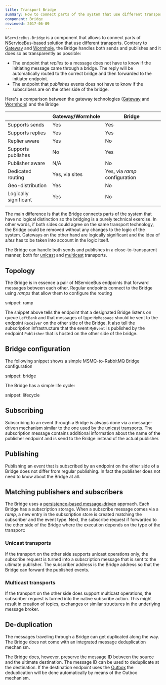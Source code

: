 ```yaml
---
title: Transport Bridge
summary: How to connect parts of the system that use different transports 
component: Bridge
reviewed: 2017-06-09
---
```


`NServiceBus.Bridge` is a component that allows to connect parts of NServiceBus-based solution that use different transports. Contrary to [Gateway](/nservicebus/gateway/) and [Wormhole](/nservicebus/wormhole), the Bridge handles both sends and publishes and it does so as transparently as possible:

 * The endpoint that *replies* to a message does not have to know if the initiating message came through a bridge. The reply will be automatically routed to the correct bridge and then forwarded to the initiator endpoint.
 * The endpoint that *publishes* events does not have to know if the subscribers are on the other side of the bridge.

Here's a comparison between the gateway technologies ([Gateway](/nservicebus/gateway/) and [Wormhole](/nservicebus/wormhole)) and the Bridge

|                       | Gateway/Wormhole | Bridge                        |
|-----------------------|------------------|-------------------------------|
| Supports sends        | Yes              | Yes                           |
| Supports replies      | Yes              | Yes                           |
| Replier aware         | Yes              | No                            |
| Supports publishes    | No               | Yes                           |
| Publisher aware       | N/A              | No                            |
| Dedicated routing     | Yes, via sites   | Yes, via *ramp* configuration |
| Geo-distribution      | Yes              | No                            |
| Logically significant | Yes              | No                            |
|                       |                  |                               |

The main difference is that the Bridge connects parts of the system that have no logical distinction so the bridging is a purely technical exercise. In other words, if both sides could agree on the same transport technology, the Bridge could be removed without any changes to the logic of the system. Gateways on the other hand are logically significant and the idea of *sites* has to be taken into account in the logic itself.

The Bridge can handle both sends and publishes in a close-to-transparent manner, both for [unicast](/transports/#types-of-transports-unicast-only-transports) and [multicast](/transports/#types-of-transports-multicast-enabled-transports) transports.


## Topology

The Bridge is in essence a pair of NServiceBus endpoints that forward messages between each other. Regular endpoints connect to the Bridge using *ramps* that allow them to configure the routing

snippet: ramp

The snippet above tells the endpoint that a designated Bridge listens on queue `LeftBank` and that messages of type `MyMessage` should be sent to the endpoint `Receiver` on the other side of the Bridge. It also tell the subscription infrastructure that the event `MyEvent` is published by the endpoint `Publisher` that is hosted on the other side of the bridge.


## Bridge configuration

The following snippet shows a simple MSMQ-to-RabbitMQ Bridge configuration

snippet: bridge

The Bridge has a simple life cycle:

snippet: lifecycle


## Subscribing

Subscribing to an event through a Bridge is always done via a message-driven mechanism similar to the one used by the [unicast transports](/transports/#types-of-transports-unicast-only-transports). The subscription message contains additional information about the name of the publisher endpoint and is send to the Bridge instead of the actual publisher.


## Publishing

Publishing an event that is subscribed by an endpoint on the other side of a Bridge does not differ from regular publishing. In fact the publisher does not need to know about the Bridge at all.


## Matching publishers and subscribers

The Bridge uses a [persistence-based message-driven](/nservicebus/messaging/publish-subscribe/#mechanics-persistence-based-message-driven) approach. Each Bridge has a subscription storage. When a subscribe message comes via a *ramp*, a new entry in the subscription store is created matching the subscriber and the event type. Next, the subscribe request if forwarded to the other side of the Bridge where the execution depends on the type of the transport:


### Unicast transports

If the transport on the other side supports unicast operations only, the subscribe request is turned into a subscription message that is sent to the ultimate publisher. The subscriber address is the Bridge address so that the Bridge can forward the published events.


### Multicast transports

If the transport on the other side does support multicast operations, the subscriber request is turned into the native subscribe action. This might result in creation of topics, exchanges or similar structures in the underlying message broker.


## De-duplication

The messages traveling through a Bridge can get duplicated along the way. The Bridge does not come with an integrated message deduplication mechanism.

The Bridge does, however, preserve the message ID between the source and the ultimate destination. The message ID can be used to deduplicate at the destination. If the destination endpoint uses the [Outbox](/nservicebus/outbox/) the deduplication will be done automatically by means of the Outbox mechanism.